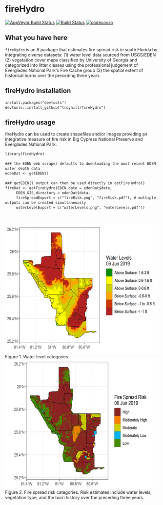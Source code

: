 # fireHydro

[![AppVeyor Build Status](https://ci.appveyor.com/api/projects/status/github/troyhill/fireHydro?branch=master&svg=true)](https://ci.appveyor.com/project/troyhill/fireHydro) [![Build Status](https://travis-ci.org/troyhill/fireHydro.svg?branch=master)](https://travis-ci.org/troyhill/fireHydro) [![codecov.io](https://codecov.io/github/troyhill/fireHydro/coverage.svg?branch=master)](https://codecov.io/github/troyhill/fireHydro?branch=master)


## What you have here

`fireHydro` is an R package that estimates fire spread risk in south Florida by integrating diverse datasets:
(1) water level data sourced from USGS/EDEN
(2) vegetation cover maps classified by University of Georgia and categorized into litter classes using the professional judgement of Everglades National Park's Fire Cache group
(3) the spatial extent of historical burns over the preceding three years



## fireHydro installation

```
install.packages("devtools")
devtools::install_github("troyhill/fireHydro")
```


## fireHydro usage

fireHydro can be used to create shapefiles and/or images providing an integrative measure of fire risk in Big Cypress National Preserve and Everglades National Park.

```
library(fireHydro)

### the EDEN web scraper defaults to downloading the most recent EDEN water depth data
edenDat <- getEDEN()
 
### getEDEN() output can then be used directly in getFireHydro()
fireDat <- getFireHydro(EDEN_date = edenDat$date, 
     EDEN_GIS_directory = edenDat$data,
     fireSpreadExport = c("fireRisk.png", "fireRisk.pdf"), # multiple outputs can be created simultaneously
     waterLevelExport = c("waterLevels.png", "waterLevels.pdf"))



```

<img src="https://github.com/troyhill/images/blob/master/waterLevels.png" width="650" height="425" />
Figure 1. Water level categories  

<img src="https://github.com/troyhill/images/blob/master/fireRisk.png" width="650" height="425" />
Figure 2. Fire spread risk categories. Risk estimates include water levels, vegetation type, and the burn history over the preceding three years.

      
